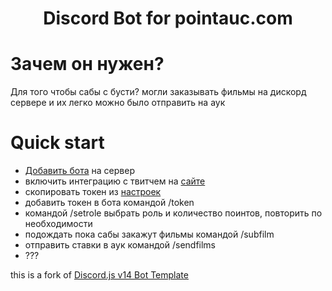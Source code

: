 <h1 style="text-align:center;">Discord Bot for pointauc.com </h1>



# Зачем он нужен? 
  Для того чтобы сабы с бусти? могли заказывать фильмы на дискорд сервере и их легко можно было отправить на аук


# Quick start 
 -  [Добавить бота](https://discord.com/api/oauth2/authorize?client_id=877617029056700437&permissions=2147552256&scope=bot)  на сервер
 -  включить интеграцию с твитчем на [сайте](https://pointauc.com)
 - скопировать токен из [настроек](https://pointauc.com/settings)
 - добавить токен в бота командой /token
 - командой /setrole выбрать роль и количество поинтов, повторить по необходимости
 - подождать пока сабы закажут фильмы командой /subfilm
 - отправить ставки в аук командой /sendfilms
 - ???





 this is a fork of [Discord.js v14 Bot Template](https://github.com/MericcaN41/discordjs-v14-template-ts/tree/main)



